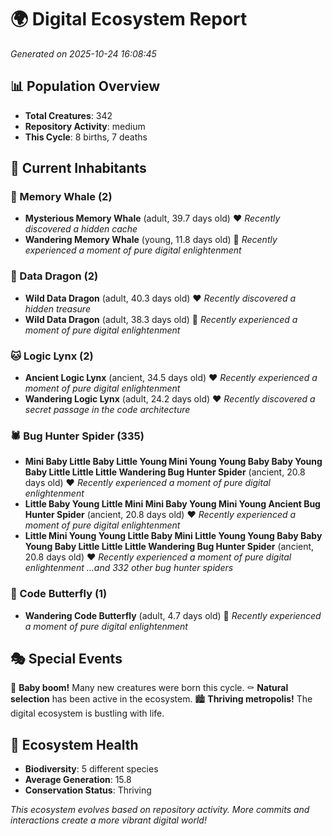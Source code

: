 # 🌍 Digital Ecosystem Report
*Generated on 2025-10-24 16:08:45*

## 📊 Population Overview
- **Total Creatures**: 342
- **Repository Activity**: medium
- **This Cycle**: 8 births, 7 deaths

## 👥 Current Inhabitants

### 🐋 Memory Whale (2)
- **Mysterious Memory Whale** (adult, 39.7 days old) ❤️
  *Recently discovered a hidden cache*
- **Wandering Memory Whale** (young, 11.8 days old) 💚
  *Recently experienced a moment of pure digital enlightenment*

### 🐉 Data Dragon (2)
- **Wild Data Dragon** (adult, 40.3 days old) ❤️
  *Recently discovered a hidden treasure*
- **Wild Data Dragon** (adult, 38.3 days old) 💛
  *Recently experienced a moment of pure digital enlightenment*

### 🐱 Logic Lynx (2)
- **Ancient Logic Lynx** (ancient, 34.5 days old) ❤️
  *Recently experienced a moment of pure digital enlightenment*
- **Wandering Logic Lynx** (adult, 24.2 days old) ❤️
  *Recently discovered a secret passage in the code architecture*

### 🕷️ Bug Hunter Spider (335)
- **Mini Baby Little Baby Little Young Mini Young Young Baby Baby Young Baby Little Little Little Wandering Bug Hunter Spider** (ancient, 20.8 days old) ❤️
  *Recently experienced a moment of pure digital enlightenment*
- **Little Baby Young Little Mini Mini Baby Young Mini Young Ancient Bug Hunter Spider** (ancient, 20.8 days old) ❤️
  *Recently experienced a moment of pure digital enlightenment*
- **Little Mini Young Young Little Baby Mini Little Young Young Baby Baby Young Baby Little Little Little Wandering Bug Hunter Spider** (ancient, 20.8 days old) ❤️
  *Recently experienced a moment of pure digital enlightenment*
  *...and 332 other bug hunter spiders*

### 🦋 Code Butterfly (1)
- **Wandering Code Butterfly** (adult, 4.7 days old) 💚
  *Recently experienced a moment of pure digital enlightenment*

## 🎭 Special Events

🎉 **Baby boom!** Many new creatures were born this cycle.
⚰️ **Natural selection** has been active in the ecosystem.
🏙️ **Thriving metropolis!** The digital ecosystem is bustling with life.

## 🔬 Ecosystem Health
- **Biodiversity**: 5 different species
- **Average Generation**: 15.8
- **Conservation Status**: Thriving

*This ecosystem evolves based on repository activity. More commits and interactions create a more vibrant digital world!*